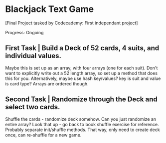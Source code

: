 # Blackjack Text Game
[Final Project tasked by Codecademy: First independant project]

Progress: Ongoing

## First Task | Build a Deck of 52 cards, 4 suits, and individual values.
Maybe this is set up as an array, with four arrays (one for each suit). Don't want to explicitly write out a 52 length array, so set up a method that does this for you. Alternatively, maybe use hash key/values? key is suit and value is card type? Arrays are ordered though.

## Second Task | Randomize through the Deck and select two cards.
Shuffle the cards - randomize deck somehow. Can you just randomize an entire array? Look that up - go back to book shuffle exercise for reference. Probably separate init/shuffle methods. That way, only need to create deck once, can re-shuffle for a new game.